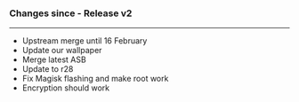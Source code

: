 ### Changes since - Release v2

---------------------------------------------------
* Upstream merge until 16 February
* Update our wallpaper
* Merge latest ASB
* Update to r28
* Fix Magisk flashing and make root work
* Encryption should work